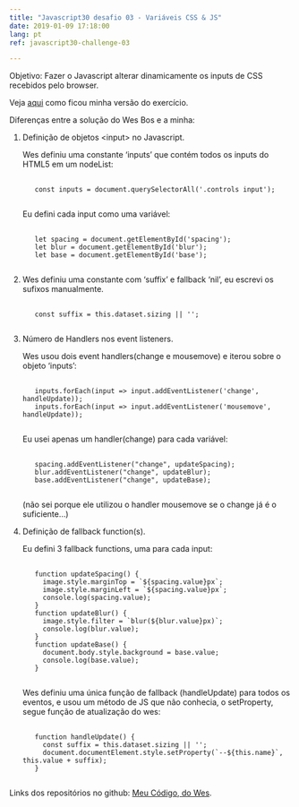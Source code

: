 ```yaml
---
title: "Javascript30 desafio 03 - Variáveis CSS & JS"
date: 2019-01-09 17:18:00
lang: pt
ref: javascript30-challenge-03

---
```

Objetivo: Fazer o Javascript alterar dinamicamente os inputs de CSS recebidos pelo browser.

 Veja <a href="https://aponce911.github.io/javascript30/03-CSS-variables/index.html" target="_blank" class="external-link">aqui</a> como ficou minha versão do exercício.


Diferenças entre a solução do Wes Bos e a minha:

1. Definição de objetos \<input> no Javascript.

    Wes definiu uma constante ‘inputs’ que contém todos os inputs do HTML5 em um nodeList:

    <pre>
      <code>
      const inputs = document.querySelectorAll('.controls input');
      </code></pre>

    Eu defini cada input como uma variável:

    <pre>
      <code>
      let spacing = document.getElementById('spacing');
      let blur = document.getElementById('blur');
      let base = document.getElementById('base');
      </code></pre>

1. Wes definiu uma constante com ‘suffix’ e fallback ‘nil’, eu escrevi os sufixos manualmente.

    <pre>
      <code>
      const suffix = this.dataset.sizing || '';
    </code></pre>

1. Número de Handlers nos event listeners.

    Wes usou dois event handlers(change e mousemove) e iterou sobre o objeto ‘inputs’:

    <pre>
      <code>
      inputs.forEach(input => input.addEventListener('change', handleUpdate));
      inputs.forEach(input => input.addEventListener('mousemove', handleUpdate));
    </code></pre>

    Eu usei apenas um handler(change) para cada variável:

    <pre>
      <code>
      spacing.addEventListener("change", updateSpacing);
      blur.addEventListener("change", updateBlur);
      base.addEventListener("change", updateBase);
    </code></pre>

    (não sei porque ele utilizou o handler mousemove se o change já é o suficiente…)

1. Definição de fallback function(s).


    Eu defini 3 fallback functions, uma para cada input:

    <pre>
      <code>
      function updateSpacing() {
        image.style.marginTop = `${spacing.value}px`;
        image.style.marginLeft = `${spacing.value}px`;
        console.log(spacing.value);
      }
      function updateBlur() {
        image.style.filter = `blur(${blur.value}px)`;
        console.log(blur.value);
      }
      function updateBase() {
        document.body.style.background = base.value;
        console.log(base.value);
      }
      </code></pre>

    Wes definiu uma única função de fallback (handleUpdate) para todos os eventos, e usou um método de JS que não conhecia, o setProperty, segue função de atualização do wes:

    <pre>
      <code>
      function handleUpdate() {
        const suffix = this.dataset.sizing || '';
        document.documentElement.style.setProperty(`--${this.name}`, this.value + suffix);
      }
      </code></pre>


Links dos repositórios no github:
<a href="https://github.com/APonce911/javascript30/tree/master/03-CSS-variables" target="_blank" class="external-link"> Meu Código</a>,<a href="https://github.com/wesbos/JavaScript30/blob/master/03%20-%20CSS%20Variables/index-FINISHED.html"  target="_blank" class="external-link"> do Wes</a>.

